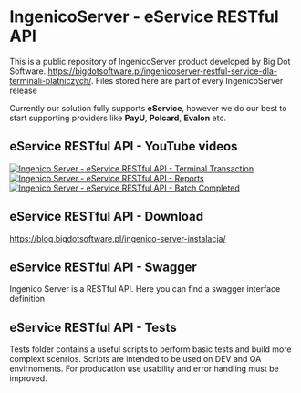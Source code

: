 # IngenicoServer - eService RESTful API
This is a public repository of IngenicoServer product developed by Big Dot Software. 
https://bigdotsoftware.pl/ingenicoserver-restful-service-dla-terminali-platniczych/. Files stored here are part of every IngenicoServer release

Currently our solution fully supports **eService**, however we do our best to start supporting providers like **PayU**, **Polcard**, **Evalon** etc.

## eService RESTful API - YouTube videos
[![Ingenico Server - eService RESTful API - Terminal Transaction](https://i9.ytimg.com/vi/QvPsj_ntBWk/mq2.jpg?sqp=CMDXx4AG&rs=AOn4CLBc7K24x1ofJ9z-cFRs7bf1d1wx2A)](https://youtu.be/QvPsj_ntBWk)
[![Ingenico Server - eService RESTful API - Reports](https://i9.ytimg.com/vi/w-FK5O4Ltq0/mq2.jpg?sqp=CMDXx4AG&rs=AOn4CLB3p0bHBzVplkRS7ZqI_yzVJi9iDw)](https://youtu.be/w-FK5O4Ltq0)
[![Ingenico Server - eService RESTful API - Batch Completed](https://i9.ytimg.com/vi/OYIUiWvqnQo/mq2.jpg?sqp=CMDXx4AG&rs=AOn4CLCgn91k0367tmLHIYrhOb2o9YaaWA)](https://youtu.be/OYIUiWvqnQo)

## eService RESTful API - Download 
https://blog.bigdotsoftware.pl/ingenico-server-instalacja/

## eService RESTful API - Swagger
Ingenico Server is a RESTful API. Here you can find a swagger interface definition

## eService RESTful API - Tests
Tests folder contains a useful scripts to perform basic tests and build more complext scenrios. Scripts are intended to be used on DEV and QA envirnoments. For producation use usability and error handling must be improved.

